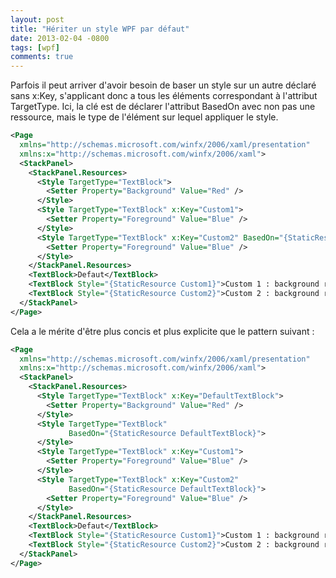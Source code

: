 ```yaml
---
layout: post
title: "Hériter un style WPF par défaut"
date: 2013-02-04 -0800
tags: [wpf]
comments: true
---
```


Parfois il peut arriver d'avoir besoin de baser un style sur un autre déclaré sans x:Key, s'applicant donc a tous les éléments correspondant à l'attribut TargetType. Ici, la clé est de déclarer l'attribut BasedOn avec non pas une ressource, mais le type de l'élément sur lequel appliquer le style.

```` xml
<Page
  xmlns="http://schemas.microsoft.com/winfx/2006/xaml/presentation"
  xmlns:x="http://schemas.microsoft.com/winfx/2006/xaml">
  <StackPanel>  
    <StackPanel.Resources>
      <Style TargetType="TextBlock">
        <Setter Property="Background" Value="Red" />
      </Style>
      <Style TargetType="TextBlock" x:Key="Custom1">
        <Setter Property="Foreground" Value="Blue" />
      </Style>
      <Style TargetType="TextBlock" x:Key="Custom2" BasedOn="{StaticResource {x:Type TextBlock}}">
        <Setter Property="Foreground" Value="Blue" />
      </Style>
    </StackPanel.Resources>
    <TextBlock>Defaut</TextBlock>
    <TextBlock Style="{StaticResource Custom1}">Custom 1 : background remis par defaut</TextBlock>
    <TextBlock Style="{StaticResource Custom2}">Custom 2 : background repris de Default</TextBlock>
  </StackPanel>
</Page>
````

Cela a le mérite d'être plus concis et plus explicite que le pattern suivant :

```` xml
<Page
  xmlns="http://schemas.microsoft.com/winfx/2006/xaml/presentation"
  xmlns:x="http://schemas.microsoft.com/winfx/2006/xaml">
  <StackPanel>  
    <StackPanel.Resources>
      <Style TargetType="TextBlock" x:Key="DefaultTextBlock">
        <Setter Property="Background" Value="Red" />
      </Style>
      <Style TargetType="TextBlock" 
             BasedOn="{StaticResource DefaultTextBlock}">
      </Style>
      <Style TargetType="TextBlock" x:Key="Custom1">
        <Setter Property="Foreground" Value="Blue" />
      </Style>
      <Style TargetType="TextBlock" x:Key="Custom2" 
             BasedOn="{StaticResource DefaultTextBlock}">
        <Setter Property="Foreground" Value="Blue" />
      </Style>
    </StackPanel.Resources>
    <TextBlock>Defaut</TextBlock>
    <TextBlock Style="{StaticResource Custom1}">Custom 1 : background remis par defaut</TextBlock>
    <TextBlock Style="{StaticResource Custom2}">Custom 2 : background repris de Default</TextBlock>
  </StackPanel>
</Page>
````